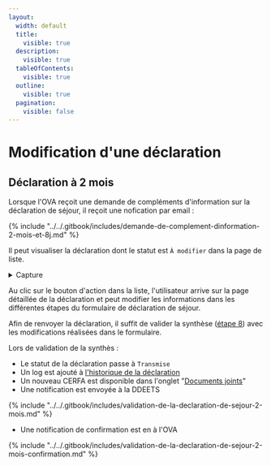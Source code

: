 ```yaml
---
layout:
  width: default
  title:
    visible: true
  description:
    visible: true
  tableOfContents:
    visible: true
  outline:
    visible: true
  pagination:
    visible: false
---
```


# Modification d'une déclaration

## Déclaration à 2 mois

Lorsque l'OVA reçoit une demande de compléments d'information sur la déclaration de séjour, il reçoit une nofication par email :&#x20;

{% include "../../.gitbook/includes/demande-de-complement-dinformation-2-mois-et-8j.md" %}

Il peut visualiser la déclaration dont le statut est `À modifier` dans la page de liste.&#x20;

<details>

<summary>Capture</summary>

<figure><img src="../../.gitbook/assets/Capture d’écran 2025-07-05 à 20.43.12.png" alt=""><figcaption><p>Une déclaration avec le statut "À modifier"</p></figcaption></figure>

</details>

Au clic sur le bouton d'action dans la liste, l'utilisateur arrive sur la page détaillée de la déclaration et peut modifier les informations dans les différentes étapes du formulaire de déclaration de séjour.&#x20;

Afin de renvoyer la déclaration, il suffit de valider la synthèse ([étape 8](declaration-a-2-mois/etape-8-synthese.md)) avec les modifications réalisées dans le formulaire.&#x20;

Lors de validation de la synthès :&#x20;

* Le statut de la déclaration passe à `Transmise` &#x20;
* Un log est ajouté à [l'historique de la déclaration](page-detaillee-declaration.md#id-3.-historique-de-la-declaration)
* Un nouveau CERFA est disponible dans l'onglet "[Documents joints](page-detaillee-declaration.md#id-2.-documents-joints)"
* Une notification est envoyée à la DDEETS

{% include "../../.gitbook/includes/validation-de-la-declaration-de-sejour-2-mois.md" %}

* Une notification de confirmation est en à l'OVA&#x20;

{% include "../../.gitbook/includes/validation-de-la-declaration-de-sejour-2-mois-confirmation.md" %}

